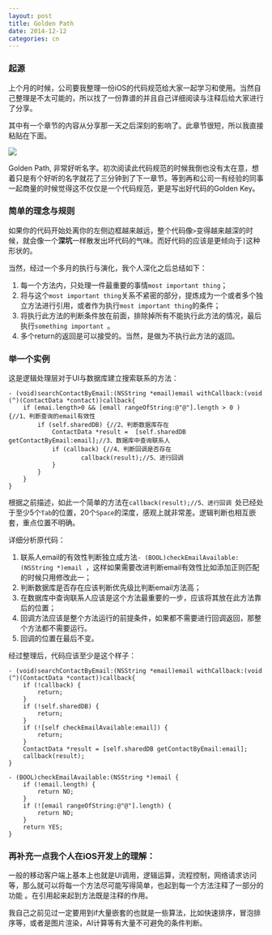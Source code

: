 ```yaml
---
layout: post
title: Golden Path
date: 2014-12-12
categories: cn
---
```


### 起源

上个月的时候，公司要我整理一份iOS的代码规范给大家一起学习和使用。当然自己整理是不太可能的，所以找了一份靠谱的并且自己详细阅读与注释后给大家进行了分享。

其中有一个章节的内容从分享那一天之后深刻的影响了。此章节很短，所以我直接粘贴在下面。

![](https://raw.githubusercontent.com/Wing-Of-War/wing-of-war.github.com/814f41347a8c6d711b04df58d0a40ae6f7d979ee/_postsImages/2014/12/3.png)

Golden Path, 非常好听名字。初次阅读此代码规范的时候我倒也没有太在意，想着只是有个好听的名字就花了三分钟到了下一章节。等到再和公司一有经验的同事一起商量的时候觉得这不仅仅是一个代码规范，更是写出好代码的Golden Key。

### 简单的理念与规则

如果你的代码开始处离你的左侧边框越来越远，整个代码像`>`变得越来越深的时候，就会像一个**深坑**一样散发出坏代码的气味。而好代码的应该是更倾向于`]`这种形状的。


当然，经过一个多月的执行与演化，我个人深化之后总结如下：

1. 每一个方法内，只处理一件最重要的事情`most important thing`；
2. 将与这个`most important thing`关系不紧密的部分，提炼成为一个或者多个独立方法进行引用，或者作为执行`most important thing`的条件；
3. 将执行此方法的判断条件放在前面，排除掉所有不能执行此方法的情况，最后执行`something important `。
4.  多个return的返回是可以接受的。当然，是做为不执行此方法的返回。

### 举一个实例

这是逻辑处理层对于UI与数据库建立搜索联系的方法：

~~~objc
- (void)searchContactByEmail:(NSString *email)email withCallback:(void (^)(ContactData *contact))callback{	
	if (emai.length>0 && [emall rangeOfString:@"@"].length > 0 ) {//1、判断查询的email有效性
		if (self.sharedDB) {//2、判断数据库存在
			ContactData *result =  [self.sharedDB getContactByEmail:email];//3、数据库中查询联系人
			if (callback) {//4、判断回调是否存在
                    callback(result);//5、进行回调
			}
		}
	}
}
~~~

根据之前描述，如此一个简单的方法在`callback(result);//5、进行回调 `处已经处于至少5个`Tab`的位置，20个`Space`的深度，感观上就非常差。逻辑判断也相互嵌套，重点位置不明确。

详细分析原代码：

1.  联系人email的有效性判断独立成方法`- (BOOL)checkEmailAvailable:(NSString *)email `，这样如果需要改进判断email有效性比如添加正则匹配的时候只用修改此一；
2.  判断数据库是否存在应该判断优先级比判断email方法高；
3.  在数据库中查询联系人应该是这个方法最重要的一步，应该将其放在此方法靠后的位置；
4.  回调方法应该是整个方法运行的前提条件，如果都不需要进行回调返回，那整个方法都不需要运行。
5.  回调的位置在最后不变。


经过整理后，代码应该至少是这个样子：

~~~objc
- (void)searchContactByEmail:(NSString *email)email withCallback:(void (^)(ContactData *contact))callback{
	if (!callback) {
		return;
	}
	if (!self.sharedDB) {
		return;
	}
	if (![self checkEmailAvailable:email]) {
		return;
	}
	ContactData *result = [self.sharedDB getContactByEmail:email];
	callback(result);
}

- (BOOL)checkEmailAvailable:(NSString *)email {
	if (!email.length) {
		return NO;
	}
	if (![email rangeOfString:@"@"].length) {
		return NO;
	}
	return YES;
}
~~~


### 再补充一点我个人在iOS开发上的理解：

一般的移动客户端上基本上也就是UI调用，逻辑运算，流程控制，网络请求访问等，那么就可以将每一个方法尽可能写得简单，也起到每一个方法注释了一部分的功能 。在引用起来起到方法既是注释的作用。

我自己之前见过一定要用到if大量嵌套的也就是一些算法，比如快速排序，冒泡排序等，或者是图片渲染，AI计算等有大量不可避免的条件判断。
